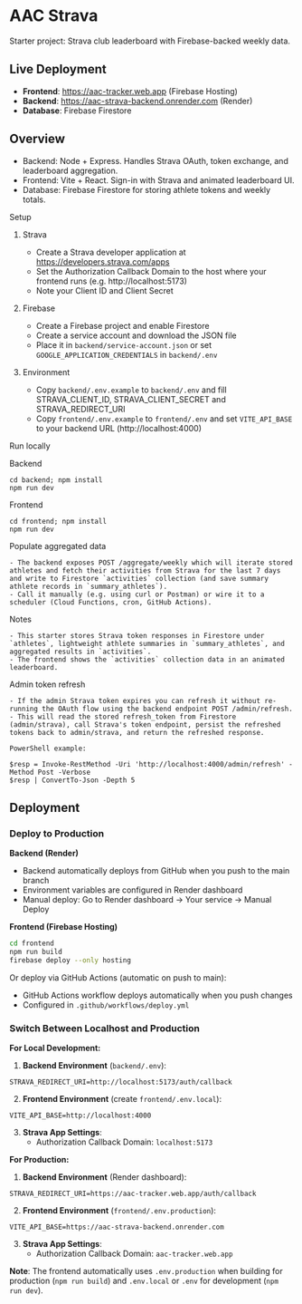 # AAC Strava

Starter project: Strava club leaderboard with Firebase-backed weekly data.

## Live Deployment

- **Frontend**: https://aac-tracker.web.app (Firebase Hosting)
- **Backend**: https://aac-strava-backend.onrender.com (Render)
- **Database**: Firebase Firestore

## Overview
- Backend: Node + Express. Handles Strava OAuth, token exchange, and leaderboard aggregation.
- Frontend: Vite + React. Sign-in with Strava and animated leaderboard UI.
- Database: Firebase Firestore for storing athlete tokens and weekly totals.

Setup

1. Strava

	- Create a Strava developer application at https://developers.strava.com/apps
	- Set the Authorization Callback Domain to the host where your frontend runs (e.g. http://localhost:5173)
	- Note your Client ID and Client Secret

2. Firebase

	- Create a Firebase project and enable Firestore
	- Create a service account and download the JSON file
	- Place it in `backend/service-account.json` or set `GOOGLE_APPLICATION_CREDENTIALS` in `backend/.env`

3. Environment

	- Copy `backend/.env.example` to `backend/.env` and fill STRAVA_CLIENT_ID, STRAVA_CLIENT_SECRET and STRAVA_REDIRECT_URI
	- Copy `frontend/.env.example` to `frontend/.env` and set `VITE_API_BASE` to your backend URL (http://localhost:4000)

Run locally

Backend

	cd backend; npm install
	npm run dev

Frontend

	cd frontend; npm install
	npm run dev

Populate aggregated data

	- The backend exposes POST /aggregate/weekly which will iterate stored athletes and fetch their activities from Strava for the last 7 days and write to Firestore `activities` collection (and save summary athlete records in `summary_athletes`).
	- Call it manually (e.g. using curl or Postman) or wire it to a scheduler (Cloud Functions, cron, GitHub Actions).

Notes

	- This starter stores Strava token responses in Firestore under `athletes`, lightweight athlete summaries in `summary_athletes`, and aggregated results in `activities`.
	- The frontend shows the `activities` collection data in an animated leaderboard.

Admin token refresh

	- If the admin Strava token expires you can refresh it without re-running the OAuth flow using the backend endpoint POST /admin/refresh.
	- This will read the stored refresh_token from Firestore (admin/strava), call Strava's token endpoint, persist the refreshed tokens back to admin/strava, and return the refreshed response.

	PowerShell example:

	$resp = Invoke-RestMethod -Uri 'http://localhost:4000/admin/refresh' -Method Post -Verbose
	$resp | ConvertTo-Json -Depth 5

## Deployment

### Deploy to Production

**Backend (Render)**
- Backend automatically deploys from GitHub when you push to the main branch
- Environment variables are configured in Render dashboard
- Manual deploy: Go to Render dashboard → Your service → Manual Deploy

**Frontend (Firebase Hosting)**
```bash
cd frontend
npm run build
firebase deploy --only hosting
```

Or deploy via GitHub Actions (automatic on push to main):
- GitHub Actions workflow deploys automatically when you push changes
- Configured in `.github/workflows/deploy.yml`

### Switch Between Localhost and Production

**For Local Development:**

1. **Backend Environment** (`backend/.env`):
```env
STRAVA_REDIRECT_URI=http://localhost:5173/auth/callback
```

2. **Frontend Environment** (create `frontend/.env.local`):
```env
VITE_API_BASE=http://localhost:4000
```

3. **Strava App Settings**:
   - Authorization Callback Domain: `localhost:5173`

**For Production:**

1. **Backend Environment** (Render dashboard):
```env
STRAVA_REDIRECT_URI=https://aac-tracker.web.app/auth/callback
```

2. **Frontend Environment** (`frontend/.env.production`):
```env
VITE_API_BASE=https://aac-strava-backend.onrender.com
```

3. **Strava App Settings**:
   - Authorization Callback Domain: `aac-tracker.web.app`

**Note**: The frontend automatically uses `.env.production` when building for production (`npm run build`) and `.env.local` or `.env` for development (`npm run dev`).
